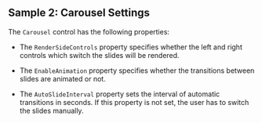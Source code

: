 ## Sample 2: Carousel Settings

The `Carousel` control has the following properties:

* The `RenderSideControls` property specifies whether the left and right controls which switch the slides will be rendered.

* The `EnableAnimation` property specifies whether the transitions between slides are animated or not.

* The `AutoSlideInterval` property sets the interval of automatic transitions in seconds. If this property is not set, the user has to switch the slides manually.